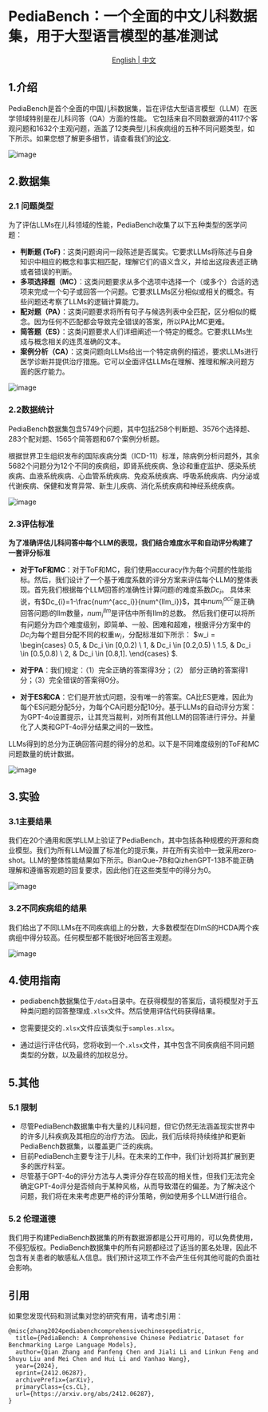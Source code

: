 
# PediaBench：一个全面的中文儿科数据集，用于大型语言模型的基准测试

<p align="center">
<a href="https://github.com/ACMISLab/PediaBench/blob/main/README.md">English | <a href="https://github.com/ACMISLab/PediaBench/blob/main/README-ZH.md">中文</a>
</p>

## 1.介绍

PediaBench是首个全面的中国儿科数据集，旨在评估大型语言模型（LLM）在医学领域特别是在儿科问答（QA）方面的性能。
它包括来自不同数据源的4117个客观问题和1632个主观问题，涵盖了12类典型儿科疾病组的五种不同问题类型，如下所示。如果您想了解更多细节，请查看我们的[论文](https://arxiv.org/abs/2412.06287).

![image](https://github.com/ACMISLab/PediaBench/blob/main/figure/overview.png)


## 2.数据集 
### 2.1 问题类型
为了评估LLMs在儿科领域的性能，PediaBench收集了以下五种类型的医学问题：

- **判断题 (ToF)**：这类问题询问一段陈述是否属实。它要求LLMs将陈述与自身知识中相应的概念和事实相匹配，理解它们的语义含义，并给出这段表述正确或者错误的判断。
- **多项选择题（MC）**：这类问题要求从多个选项中选择一个（或多个）合适的选项来完成一个句子或回答一个问题。它要求LLMs区分相似或相关的概念。有些问题还考察了LLMs的逻辑计算能力。
- **配对题（PA）**：这类问题要求将所有句子与候选列表中全匹配，区分相似的概念。因为任何不匹配都会导致完全错误的答案，所以PA比MC更难。
- **简答题（ES）**：这类问题要求人们详细阐述一个特定的概念。它要求LLMs生成与概念相关的连贯准确的文本。
- **案例分析（CA）**：这类问题向LLMs给出一个特定病例的描述，要求LLMs进行医学诊断并提供治疗措施。它可以全面评估LLMs在理解、推理和解决问题方面的医疗能力。


![image](https://github.com/ACMISLab/PediaBench/blob/main/figure/questions-types.png)



### 2.2数据统计
PediaBench数据集包含5749个问题，其中包括258个判断题、3576个选择题、283个配对题、1565个简答题和67个案例分析题。

根据世界卫生组织发布的国际疾病分类（ICD-11）标准，除病例分析问题外，其余5682个问题分为12个不同的疾病组，即肾系统疾病、急诊和重症监护、感染系统疾病、血液系统疾病、心血管系统疾病、免疫系统疾病、呼吸系统疾病、内分泌或代谢疾病、保健和发育异常、新生儿疾病、消化系统疾病和神经系统疾病。


![image](https://github.com/ACMISLab/PediaBench/blob/main/figure/data-example.png)


### 2.3评估标准
**为了准确评估儿科问答中每个LLM的表现，我们结合难度水平和自动评分构建了一套评分标准**

- **对于ToF和MC**：对于ToF和MC，我们使用accuracy作为每个问题的性能指标。然后，我们设计了一个基于难度系数的评分方案来评估每个LLM的整体表现。首先我们根据每个LLM回答的准确性计算问题i的难度系数$Dc_i$。
具体来说，有$Dc_{i}=1-\frac{num^{acc_i}}{num^{llm_i}}$，其中$num^{acc}_i$是正确回答问题$i$的llm数量，$num^{llm}_i$是评估中所有llm的总数。
然后我们便可以将所有问题分为四个难度级别，即简单、一般、困难和超难，根据评分方案中的$Dc_i$为每个题目分配不同的权重$w_i$，分配标准如下所示：
$w_i = \begin{cases}
            0.5, & Dc_i \in [0,0.2) \\
            1, & Dc_i \in [0.2,0.5) \\
            1.5, & Dc_i \in [0.5,0.8) \\
            2, & Dc_i \in [0.8,1].
          \end{cases} $.

- **对于PA**：我们规定：（1）完全正确的答案得3分；（2） 部分正确的答案得1分；（3）完全错误的答案得0分。

- **对于ES和CA**：它们是开放式问题，没有唯一的答案。CA比ES更难，因此为每个ES问题分配5分，为每个CA问题分配10分。基于LLMs的自动评分方案：为GPT-4o设置提示，让其充当裁判，对所有其他LLM的回答进行评分。并量化了人类和GPT-4o评分结果之间的一致性。


LLMs得到的总分为正确回答问题的得分的总和。以下是不同难度级别的ToF和MC问题数量的统计数据。

![image](https://github.com/ACMISLab/PediaBench/blob/main/figure/difficult-level.png)


## 3.实验
### 3.1主要结果

我们在20个通用和医学LLM上验证了PediaBench，其中包括各种规模的开源和商业模型。我们为所有LLM设置了标准化的提示集，并在所有实验中一致采用zero-shot。LLM的整体性能结果如下所示。BianQue-7B和QizhenGPT-13B不能正确理解和遵循客观题的回复要求，因此他们在这些类型中的得分为0。

![image](https://github.com/ACMISLab/PediaBench/blob/main/figure/main-results.png)

### 3.2不同疾病组的结果
我们给出了不同LLMs在不同疾病组上的分数，大多数模型在DImS的HCDA两个疾病组中得分较高。任何模型都不能很好地回答主观题。

![image](https://github.com/ACMISLab/PediaBench/blob/main/figure/disease-group-results.png)

## 4.使用指南
- pediabench数据集位于`/data`目录中。在获得模型的答案后，请将模型对于五种类问题的回答整理成`.xlsx`文件。然后使用评估代码获得结果。

- 您需要提交的`.xlsx`文件应该类似于`samples.xlsx`。

- 通过运行评估代码，您将收到一个`.xlsx`文件，其中包含不同疾病组不同问题类型的分数，以及最终的加权总分。


## 5.其他
### 5.1 限制
- 尽管PediaBench数据集中有大量的儿科问题，但它仍然无法涵盖现实世界中的许多儿科疾病及其相应的治疗方法。
因此，我们后续将持续维护和更新PediaBench数据集，以覆盖更广泛的疾病。
- 目前PediaBench主要专注于儿科。在未来的工作中，我们计划将其扩展到更多的医疗科室。
- 尽管基于GPT-4o的评分方法与人类评分存在较高的相关性，但我们无法完全确定GPT-4o评分是否倾向于某种风格，从而导致潜在的偏差。为了解决这个问题，我们将在未来考虑更严格的评分策略，例如使用多个LLM进行组合。
### 5.2 伦理道德

我们用于构建PediaBench数据集的所有数据源都是公开可用的，可以免费使用，不侵犯版权。PediaBench数据集中的所有问题都经过了适当的匿名处理，因此不包含有关患者的敏感私人信息。我们预计这项工作不会产生任何其他可能的负面社会影响。




## 引用
如果您发现代码和测试集对您的研究有用，请考虑引用：

    @misc{zhang2024pediabenchcomprehensivechinesepediatric,
      title={PediaBench: A Comprehensive Chinese Pediatric Dataset for Benchmarking Large Language Models}, 
      author={Qian Zhang and Panfeng Chen and Jiali Li and Linkun Feng and Shuyu Liu and Mei Chen and Hui Li and Yanhao Wang},
      year={2024},
      eprint={2412.06287},
      archivePrefix={arXiv},
      primaryClass={cs.CL},
      url={https://arxiv.org/abs/2412.06287}, 
    }
    




